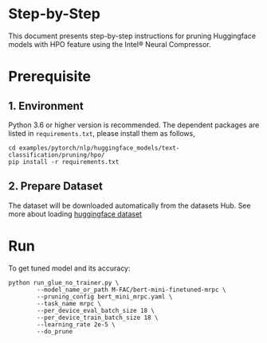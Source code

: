 Step-by-Step
============

This document presents step-by-step instructions for pruning Huggingface models with HPO feature using the Intel® Neural Compressor.

# Prerequisite
## 1. Environment
Python 3.6 or higher version is recommended.
The dependent packages are listed in `requirements.txt`, please install them as follows,
```shell
cd examples/pytorch/nlp/huggingface_models/text-classification/pruning/hpo/
pip install -r requirements.txt
```
## 2. Prepare Dataset

The dataset will be downloaded automatically from the datasets Hub.
See more about loading [huggingface dataset](https://huggingface.co/docs/datasets/loading_datasets.html)

# Run
To get tuned model and its accuracy: 
```shell
python run_glue_no_trainer.py \
        --model_name_or_path M-FAC/bert-mini-finetuned-mrpc \
        --pruning_config bert_mini_mrpc.yaml \
        --task_name mrpc \
        --per_device_eval_batch_size 18 \
        --per_device_train_batch_size 18 \
        --learning_rate 2e-5 \
        --do_prune

```